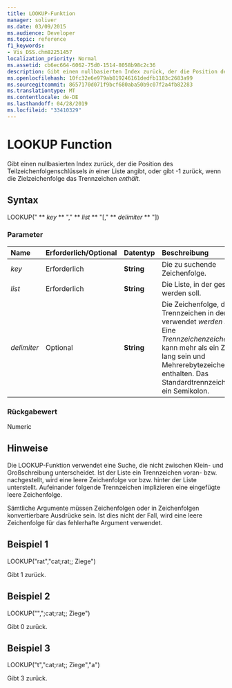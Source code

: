 ```yaml
---
title: LOOKUP-Funktion
manager: soliver
ms.date: 03/09/2015
ms.audience: Developer
ms.topic: reference
f1_keywords:
- Vis_DSS.chm82251457
localization_priority: Normal
ms.assetid: cb6ec664-6062-75d0-1514-8058b98c2c36
description: Gibt einen nullbasierten Index zurück, der die Position des Teilzeichenfolgenschlüssels in einer Liste angibt, oder gibt -1 zurück, wenn die Zielzeichenfolge das Trennzeichen enthält.
ms.openlocfilehash: 10fc32e6e979ab819246161dedfb1183c2683a99
ms.sourcegitcommit: 8657170d071f9bcf680aba50b9c07f2a4fb82283
ms.translationtype: MT
ms.contentlocale: de-DE
ms.lasthandoff: 04/28/2019
ms.locfileid: "33410329"
---
```

# <a name="lookup-function"></a>LOOKUP Function

Gibt einen nullbasierten Index zurück, der die Position des Teilzeichenfolgenschlüssels _in_ einer Liste angibt, oder gibt -1 zurück, wenn die Zielzeichenfolge das Trennzeichen _enthält._
  
## <a name="syntax"></a>Syntax

LOOKUP(" ** *key* ** "," ** *list* ** "[," ** *delimiter* ** "]) 
  
### <a name="parameters"></a>Parameter

|**Name**|**Erforderlich/Optional**|**Datentyp**|**Beschreibung**|
|:-----|:-----|:-----|:-----|
| _key_ <br/> |Erforderlich  <br/> |**String** <br/> |Die zu suchende Zeichenfolge.  <br/> |
| _list_ <br/> |Erforderlich  <br/> |**String** <br/> | Die Liste, in der gesucht werden soll.  <br/> |
| _delimiter_ <br/> |Optional  <br/> |**String** <br/> | Die Zeichenfolge, die als Trennzeichen in der Liste verwendet _werden soll._ Eine  _Trennzeichenzeichenfolge_ kann mehr als ein Zeichen lang sein und Mehrerebytezeichen enthalten. Das Standardtrennzeichen ist ein Semikolon.  <br/> |
   
### <a name="return-value"></a>Rückgabewert

Numeric
  
## <a name="remarks"></a>Hinweise

Die LOOKUP-Funktion verwendet eine Suche, die nicht zwischen Klein- und Großschreibung unterscheidet. Ist der Liste ein Trennzeichen voran- bzw. nachgestellt, wird eine leere Zeichenfolge vor bzw. hinter der Liste unterstellt. Aufeinander folgende Trennzeichen implizieren eine eingefügte leere Zeichenfolge. 
  
Sämtliche Argumente müssen Zeichenfolgen oder in Zeichenfolgen konvertierbare Ausdrücke sein. Ist dies nicht der Fall, wird eine leere Zeichenfolge für das fehlerhafte Argument verwendet. 
  
## <a name="example-1"></a>Beispiel 1

LOOKUP("rat","cat;rat;; Ziege")
  
Gibt 1 zurück.
  
## <a name="example-2"></a>Beispiel 2

LOOKUP("",";cat;rat;; Ziege")
  
Gibt 0 zurück.
  
## <a name="example-3"></a>Beispiel 3

LOOKUP("t","cat;rat;; Ziege","a")
  
Gibt 3 zurück.
  

